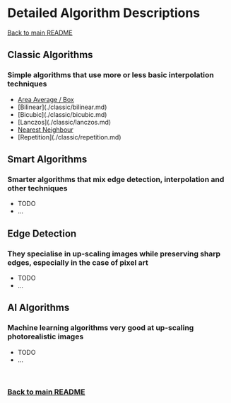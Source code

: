 # Detailed Algorithm Descriptions

[Back to main README](../../../../README.md)

## Classic Algorithms

### Simple algorithms that use more or less basic interpolation techniques

- [Area Average / Box](./classic/area_average.md)
- \[Bilinear](./classic/bilinear.md)
- \[Bicubic](./classic/bicubic.md)
- \[Lanczos](./classic/lanczos.md)
- [Nearest Neighbour](./classic/nearest_neighbour.md)
- \[Repetition](./classic/repetition.md)

## Smart Algorithms

### Smarter algorithms that mix edge detection, interpolation and other techniques

- TODO
- ...

## Edge Detection

### They specialise in up-scaling images while preserving sharp edges, especially in the case of pixel art

- TODO
- ...

## AI Algorithms

### Machine learning algorithms very good at up-scaling photorealistic images

- TODO
- ...

<br>

### [Back to main README](../../../../README.md)